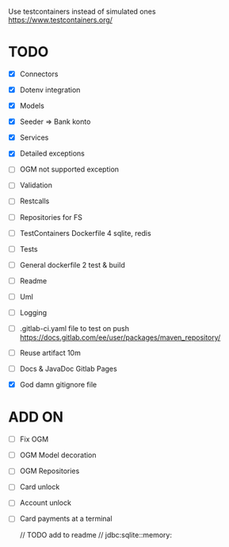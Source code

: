 

Use testcontainers instead of simulated ones
https://www.testcontainers.org/

# TODO
- [x] Connectors
- [x] Dotenv integration
- [x] Models
- [x] Seeder => Bank konto
- [x] Services
- [x] Detailed exceptions
- [ ] OGM not supported exception
- [ ] Validation
- [ ] Restcalls
- [ ] Repositories for FS
- [ ] TestContainers Dockerfile 4 sqlite, redis
- [ ] Tests
- [ ] General dockerfile 2 test & build
- [ ] Readme
- [ ] Uml
- [ ] Logging
- [ ] .gitlab-ci.yaml file to test on push
https://docs.gitlab.com/ee/user/packages/maven_repository/
- [ ] Reuse artifact 10m
- [ ] Docs & JavaDoc Gitlab Pages
- [x] God damn gitignore file


# ADD ON

- [ ] Fix OGM
- [ ] OGM Model decoration
- [ ] OGM Repositories
- [ ] Card unlock
- [ ] Account unlock
- [ ] Card payments at a terminal

  // TODO add to readme
  //  jdbc:sqlite::memory:
